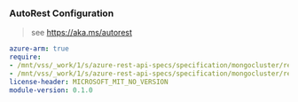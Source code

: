 ### AutoRest Configuration

> see https://aka.ms/autorest

``` yaml
azure-arm: true
require:
- /mnt/vss/_work/1/s/azure-rest-api-specs/specification/mongocluster/resource-manager/readme.md
- /mnt/vss/_work/1/s/azure-rest-api-specs/specification/mongocluster/resource-manager/readme.go.md
license-header: MICROSOFT_MIT_NO_VERSION
module-version: 0.1.0

```